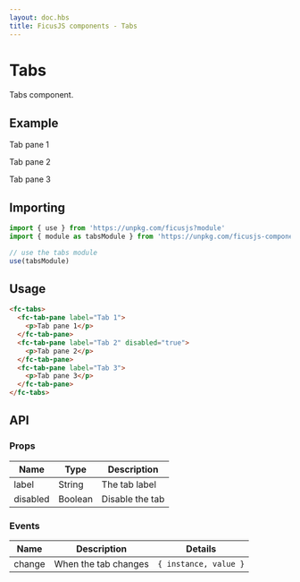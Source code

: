 ```yaml
---
layout: doc.hbs
title: FicusJS components - Tabs
---
```

# Tabs

Tabs component.

## Example

<fc-tabs>
  <fc-tab-pane label="Tab 1">
    <p>Tab pane 1</p>
  </fc-tab-pane>
  <fc-tab-pane label="Tab 2" disabled="true">
    <p>Tab pane 2</p>
  </fc-tab-pane>
  <fc-tab-pane label="Tab 3">
    <p>Tab pane 3</p>
  </fc-tab-pane>
</fc-tabs>

## Importing

```js
import { use } from 'https://unpkg.com/ficusjs?module'
import { module as tabsModule } from 'https://unpkg.com/ficusjs-components@latest/components/custom-elements/tabs/index.js'

// use the tabs module
use(tabsModule)
```

## Usage

```html
<fc-tabs>
  <fc-tab-pane label="Tab 1">
    <p>Tab pane 1</p>
  </fc-tab-pane>
  <fc-tab-pane label="Tab 2" disabled="true">
    <p>Tab pane 2</p>
  </fc-tab-pane>
  <fc-tab-pane label="Tab 3">
    <p>Tab pane 3</p>
  </fc-tab-pane>
</fc-tabs>
```

## API

### Props

| Name | Type | Description |
| --- | --- | --- |
| label | String | The tab label |
| disabled | Boolean | Disable the tab |

### Events

| Name | Description | Details |
| --- | --- | --- |
| change | When the tab changes | `{ instance, value }` |
